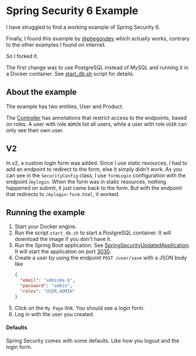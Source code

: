 # Spring Security 6 Example

I have struggled to find a working example of Spring Security 6.

Finally, I found this example by [@phegondev](https://github.com/phegondev) which actually works, contrary
to the other examples I found on internet.

So I forked it.

The first change was to use PostgreSQL instead of MySQL and running it in a Docker 
container. See [start_db.sh](start_db.sh) script for details.

## About the example

The example has two entities, User and Product. 

The [Controller](src%2Fmain%2Fjava%2Fcom%2FspringSecurityUpdated%2FspringSecurityUpdated%2Fcontroller%2FController.java)
has annotations that restrict access to the endpoints, based
on roles. A user with role `ADMIN` list all users, while a user with role 
`USER` can only see their own user.

## V2
In v2, a custom login form was added. Since I use static resources, I had to add an endpoint to redirect to the form, else it simply didn't work. As you can see in the `SecurityConfig` class, I use `formLogin` configuration with the endpoint /`mylogin`. When the form was in static resources, nothing happened on submit, it just came back to the form. But with the endpoint that redirects to `/mylogin-form.html`, it worked.

## Running the example

1. Start your Docker engine.
2. Run the script `start_db.sh` to start a PostgreSQL container. It will
download the image if you don't have it.
3. Run the Spring Boot application. See [SpringSecurityUpdatedApplication](src%2Fmain%2Fjava%2Fcom%2FspringSecurityUpdated%2FspringSecurityUpdated%2FSpringSecurityUpdatedApplication.java).
It will start the application on port [3030](http://localhost:3030).
4. Create a user by using the endpoint `POST /user/save` with a JSON body like
    ```json
    {
      "email": "admin@a.b",
      "password": "admin",
      "roles": "USER,ADMIN"
    }
    ```
5. Click on the `My Page` link. You should see a login form.
6. Log in with the user you created.

#### Defaults
Spring Security comes with some defaults. Like how you logout and the login form.

